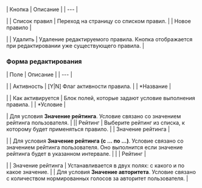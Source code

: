 | Кнопка | Описание |
| --- |

|
| Список правил | Переход на страницу со списком правил. |
| Новое правило |

|
| Удалить | Удаление редактируемого правила. Кнопка отображается при редактировании уже существующего правила. |

### Форма редактирования

| Поле | Описание |
| --- |

|
| Активность | [Y|N] Флаг активности правила. |
| \*Название |

|
| Как активируется | Блок полей, которые задают условие выполнения правила. |
| \*Условие |

|
 Для условия **Значение рейтинга**. Условие связано со значением рейтинга пользователя. | || Рейтинг | Выберите рейтинг из списка, к которому будет применяться правило. |
| Значение рейтинга |

|
| Для условия **Значение рейтинга (c ... по ...)**. Условие связано со значением рейтинга пользователя. Оно выполнится если значение рейтинга будет в указанном интервале. | |
| Рейтинг |

|
| Значение рейтинга | Устанавливается в двух полях: с какого и по какое значение. |
| Для условия **Значение авторитета**. Условие связано с количеством нормированных голосов за авторитет пользователя. |